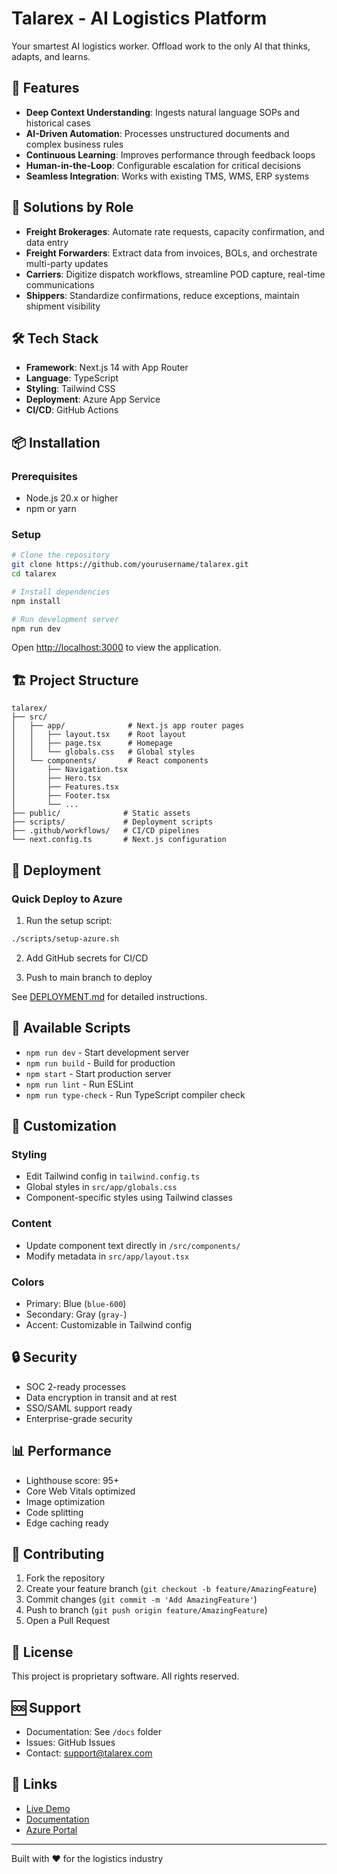 # Talarex - AI Logistics Platform

Your smartest AI logistics worker. Offload work to the only AI that thinks, adapts, and learns.

## 🚀 Features

- **Deep Context Understanding**: Ingests natural language SOPs and historical cases
- **AI-Driven Automation**: Processes unstructured documents and complex business rules
- **Continuous Learning**: Improves performance through feedback loops
- **Human-in-the-Loop**: Configurable escalation for critical decisions
- **Seamless Integration**: Works with existing TMS, WMS, ERP systems

## 🎯 Solutions by Role

- **Freight Brokerages**: Automate rate requests, capacity confirmation, and data entry
- **Freight Forwarders**: Extract data from invoices, BOLs, and orchestrate multi-party updates
- **Carriers**: Digitize dispatch workflows, streamline POD capture, real-time communications
- **Shippers**: Standardize confirmations, reduce exceptions, maintain shipment visibility

## 🛠️ Tech Stack

- **Framework**: Next.js 14 with App Router
- **Language**: TypeScript
- **Styling**: Tailwind CSS
- **Deployment**: Azure App Service
- **CI/CD**: GitHub Actions

## 📦 Installation

### Prerequisites
- Node.js 20.x or higher
- npm or yarn

### Setup
```bash
# Clone the repository
git clone https://github.com/yourusername/talarex.git
cd talarex

# Install dependencies
npm install

# Run development server
npm run dev
```

Open [http://localhost:3000](http://localhost:3000) to view the application.

## 🏗️ Project Structure

```
talarex/
├── src/
│   ├── app/              # Next.js app router pages
│   │   ├── layout.tsx    # Root layout
│   │   ├── page.tsx      # Homepage
│   │   └── globals.css   # Global styles
│   └── components/       # React components
│       ├── Navigation.tsx
│       ├── Hero.tsx
│       ├── Features.tsx
│       ├── Footer.tsx
│       └── ...
├── public/              # Static assets
├── scripts/             # Deployment scripts
├── .github/workflows/   # CI/CD pipelines
└── next.config.ts       # Next.js configuration
```

## 🚀 Deployment

### Quick Deploy to Azure

1. Run the setup script:
```bash
./scripts/setup-azure.sh
```

2. Add GitHub secrets for CI/CD

3. Push to main branch to deploy

See [DEPLOYMENT.md](DEPLOYMENT.md) for detailed instructions.

## 📝 Available Scripts

- `npm run dev` - Start development server
- `npm run build` - Build for production
- `npm start` - Start production server
- `npm run lint` - Run ESLint
- `npm run type-check` - Run TypeScript compiler check

## 🎨 Customization

### Styling
- Edit Tailwind config in `tailwind.config.ts`
- Global styles in `src/app/globals.css`
- Component-specific styles using Tailwind classes

### Content
- Update component text directly in `/src/components/`
- Modify metadata in `src/app/layout.tsx`

### Colors
- Primary: Blue (`blue-600`)
- Secondary: Gray (`gray-`)
- Accent: Customizable in Tailwind config

## 🔒 Security

- SOC 2-ready processes
- Data encryption in transit and at rest
- SSO/SAML support ready
- Enterprise-grade security

## 📊 Performance

- Lighthouse score: 95+
- Core Web Vitals optimized
- Image optimization
- Code splitting
- Edge caching ready

## 🤝 Contributing

1. Fork the repository
2. Create your feature branch (`git checkout -b feature/AmazingFeature`)
3. Commit changes (`git commit -m 'Add AmazingFeature'`)
4. Push to branch (`git push origin feature/AmazingFeature`)
5. Open a Pull Request

## 📄 License

This project is proprietary software. All rights reserved.

## 🆘 Support

- Documentation: See `/docs` folder
- Issues: GitHub Issues
- Contact: support@talarex.com

## 🔗 Links

- [Live Demo](https://talarex-webapp.azurewebsites.net)
- [Documentation](./DEPLOYMENT.md)
- [Azure Portal](https://portal.azure.com)

---

Built with ❤️ for the logistics industry